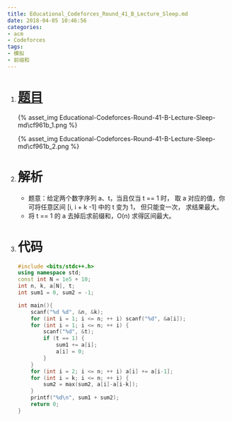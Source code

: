 ```yaml
---
title: Educational_Codeforces_Round_41_B_Lecture_Sleep.md
date: 2018-04-05 10:46:56
categories:
- acm
- Codeforces
tags:
- 模拟
- 前缀和
---
```


1. # [题目](http://codeforces.com/contest/961/problem/B)

   {% asset_img Educational-Codeforces-Round-41-B-Lecture-Sleep-md\cf961b_1.png %}

   {% asset_img Educational-Codeforces-Round-41-B-Lecture-Sleep-md\cf961b_2.png %}


2. # 解析

   - 题意：给定两个数字序列 a、t，当且仅当 t == 1 时， 取 a 对应的值，你可将任意区间 [i, i + k -1] 中的 t 变为 1， 但只能变一次， 求结果最大。
   - 将 t == 1 的 a 去掉后求前缀和，O(n) 求得区间最大。

3. # 代码

   ```c++
   #include <bits/stdc++.h>
   using namespace std;
   const int N = 1e5 + 10;
   int n, k, a[N], t;
   int sum1 = 0, sum2 = -1;

   int main(){
       scanf("%d %d", &n, &k);
       for (int i = 1; i <= n; ++ i) scanf("%d", &a[i]);
       for (int i = 1; i <= n; ++ i) {
           scanf("%d", &t);
           if (t == 1) {
               sum1 += a[i];
               a[i] = 0;
           }
       }
       for (int i = 2; i <= n; ++ i) a[i] += a[i-1];
       for (int i = k; i <= n; ++ i) {
           sum2 = max(sum2, a[i]-a[i-k]);
       }
       printf("%d\n", sum1 + sum2);
       return 0;
   }
   ```

   ​